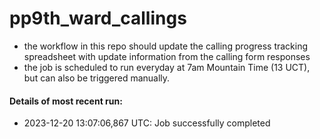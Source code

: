 # pp9th_ward_callings

- the workflow in this repo should update the calling progress tracking spreadsheet with
  update information from the calling form responses
- the job is scheduled to run everyday at 7am Mountain Time (13 UCT), but can also be triggered manually.

#### Details of most recent run:

- 2023-12-20 13:07:06,867 UTC: Job successfully completed